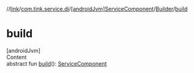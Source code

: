 //[link](../../../index.md)/[com.tink.service.di](../../index.md)/[[androidJvm]ServiceComponent](../index.md)/[Builder](index.md)/[build](build.md)



# build  
[androidJvm]  
Content  
abstract fun [build](build.md)(): [ServiceComponent](../index.md)  



